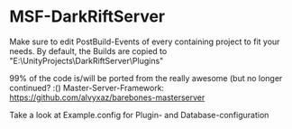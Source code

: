 # MSF-DarkRiftServer

Make sure to edit PostBuild-Events of every containing project to fit your needs. By default, the Builds are copied to "E:\UnityProjects\DarkRiftServer\Plugins"

99% of the code is/will be ported from the really awesome (but no longer continued? :() Master-Server-Framework: https://github.com/alvyxaz/barebones-masterserver


Take a look at Example.config for Plugin- and Database-configuration
